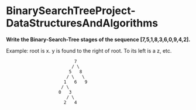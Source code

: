 # BinarySearchTreeProject-DataStructuresAndAlgorithms

**Write the Binary-Search-Tree stages of the sequence [7,5,1,8,3,6,0,9,4,2].**

Example: root is x. y is found to the right of root. To its left is a z, etc.

```
                          7
                         / \
                        5   8
                       / \   \
                      1   6   9
                     / \
                    0   3
                       / \
                      2   4
```

